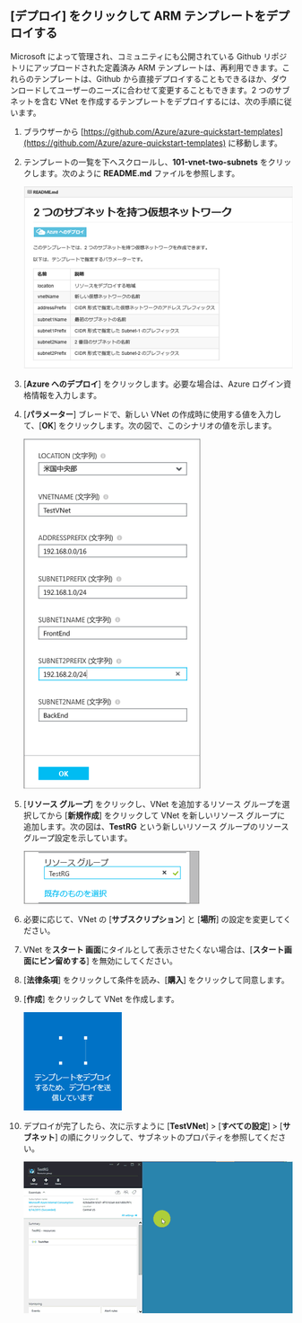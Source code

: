 ## [デプロイ] をクリックして ARM テンプレートをデプロイする

Microsoft によって管理され、コミュニティにも公開されている Github リポジトリにアップロードされた定義済み ARM テンプレートは、再利用できます。これらのテンプレートは、Github から直接デプロイすることもできるほか、ダウンロードしてユーザーのニーズに合わせて変更することもできます。2 つのサブネットを含む VNet を作成するテンプレートをデプロイするには、次の手順に従います。

1. ブラウザーから [https://github.com/Azure/azure-quickstart-templates](https://github.com/Azure/azure-quickstart-templates) に移動します。
2. テンプレートの一覧を下へスクロールし、**101-vnet-two-subnets** をクリックします。次のように **README.md** ファイルを参照します。

	![Github の READEME.md ファイル](./media/virtual-networks-create-vnet-arm-template-click-include/figure1.png)

3. [**Azure へのデプロイ**] をクリックします。必要な場合は、Azure ログイン資格情報を入力します。
4. [**パラメーター**] ブレードで、新しい VNet の作成時に使用する値を入力して、[**OK**] をクリックします。次の図で、このシナリオの値を示します。

	![ARM テンプレートのパラメーター](./media/virtual-networks-create-vnet-arm-template-click-include/figure2.png)

4. [**リソース グループ**] をクリックし、VNet を追加するリソース グループを選択してから [**新規作成**] をクリックして VNet を新しいリソース グループに追加します。次の図は、**TestRG** という新しいリソース グループのリソース グループ設定を示しています。

	![リソース グループ](./media/virtual-networks-create-vnet-arm-template-click-include/figure3.png)

5. 必要に応じて、VNet の [**サブスクリプション**] と [**場所**] の設定を変更してください。
6. VNet を**スタート 画面**にタイルとして表示させたくない場合は、[**スタート画面にピン留めする**] を無効にしてください。
5. [**法律条項**] をクリックして条件を読み、[**購入**] をクリックして同意します。 
6. [**作成**] をクリックして VNet を作成します。

	![プレビュー ポータルでのデプロイ タイルの送信](./media/virtual-networks-create-vnet-arm-template-click-include/figure4.png)

7. デプロイが完了したら、次に示すように [**TestVNet**] > [**すべての設定**] > [**サブネット**] の順にクリックして、サブネットのプロパティを参照してください。

	![プレビュー ポータルでの VNet の作成](./media/virtual-networks-create-vnet-arm-template-click-include/figure5.gif)

<!---HONumber=AcomDC_0323_2016-->